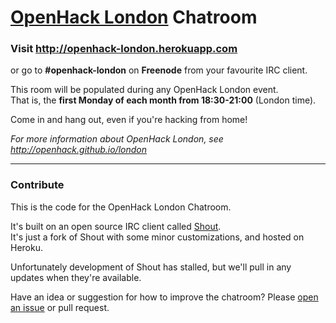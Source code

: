 # [OpenHack London] Chatroom

### Visit http://openhack-london.herokuapp.com

or go to **#openhack-london** on **Freenode** from your favourite IRC client.

This room will be populated during any OpenHack London event.  
That is, the **first Monday of each month from 18:30-21:00** (London time).

Come in and hang out, even if you're hacking from home!

*For more information about OpenHack London, see http://openhack.github.io/london*

---

### Contribute

This is the code for the OpenHack London Chatroom.

It's built on an open source IRC client called [Shout](http://shout-irc.com).  
It's just a fork of Shout with some minor customizations, and hosted on Heroku.

Unfortunately development of Shout has stalled,
but we'll pull in any updates when they're available.

Have an idea or suggestion for how to improve the chatroom?
Please [open an issue] or pull request.

[OpenHack London]: http://openhack.github.io/london/
[open an issue]: /../../issues/new
